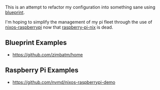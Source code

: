This is an attempt to refactor my configuration into something sane using [blueprint](https://github.com/numtide/blueprint).

I'm hoping to simplify the management of my pi fleet through the use of [nixos-raspberrypi](https://github.com/nvmd/nixos-raspberrypi/) now that [raspberry-pi-nix](https://discourse.nixos.org/t/what-happened-to-raspberry-pi-nix/62417) is dead.

## Blueprint Examples
- https://github.com/zimbatm/home

## Raspberry Pi Examples
- https://github.com/nvmd/nixos-raspberrypi-demo